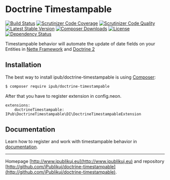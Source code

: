 # Doctrine Timestampable

[![Build Status](https://img.shields.io/travis/iPublikuj/doctrine-timestampable.svg?style=flat-square)](https://travis-ci.org/iPublikuj/doctrine-timestampable)
[![Scrutinizer Code Coverage](https://img.shields.io/scrutinizer/coverage/g/iPublikuj/doctrine-timestampable.svg?style=flat-square)](https://scrutinizer-ci.com/g/iPublikuj/doctrine-timestampable/?branch=master)
[![Scrutinizer Code Quality](https://img.shields.io/scrutinizer/g/iPublikuj/doctrine-timestampable.svg?style=flat-square)](https://scrutinizer-ci.com/g/iPublikuj/doctrine-timestampable/?branch=master)
[![Latest Stable Version](https://img.shields.io/packagist/v/ipub/doctrine-timestampable.svg?style=flat-square)](https://packagist.org/packages/ipub/doctrine-timestampable)
[![Composer Downloads](https://img.shields.io/packagist/dt/ipub/doctrine-timestampable.svg?style=flat-square)](https://packagist.org/packages/ipub/doctrine-timestampable)
[![License](https://img.shields.io/packagist/l/ipub/doctrine-timestampable.svg?style=flat-square)](https://packagist.org/packages/ipub/doctrine-timestampable)
[![Dependency Status](https://img.shields.io/versioneye/d/user/projects/568ecb74691e2d003d00007c.svg?style=flat-square)](https://www.versioneye.com/user/projects/568ecb74691e2d003d00007c)

Timestampable behavior will automate the update of date fields on your Entities in [Nette Framework](http://nette.org/) and [Doctrine 2](http://www.doctrine-project.org/)

## Installation

The best way to install ipub/doctrine-timestampable is using [Composer](http://getcomposer.org/):

```sh
$ composer require ipub/doctrine-timestampable
```

After that you have to register extension in config.neon.

```neon
extensions:
	doctrineTimestampable: IPub\DoctrineTimestampable\DI\DoctrineTimestampableExtension
```

## Documentation

Learn how to register and work with timestampable behavior in [documentation](https://github.com/iPublikuj/doctrine-timestampable/blob/master/docs/en/index.md).

***
Homepage [http://www.ipublikuj.eu](http://www.ipublikuj.eu) and repository [http://github.com/iPublikuj/doctrine-timestampable](http://github.com/iPublikuj/doctrine-timestampable).

